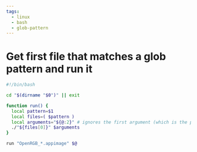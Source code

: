 ```yaml
---
tags:
  - linux
  - bash
  - glob-pattern
---
```


# Get first file that matches a glob pattern and run it

```bash
#!/bin/bash

cd "$(dirname "$0")" || exit

function run() {
  local pattern=$1
  local files=( $pattern )
  local arguments="${@:2}" # ignores the first argument (which is the pattern)
  ./"${files[0]}" $arguments
}

run "OpenRGB_*.appimage" $@
```
